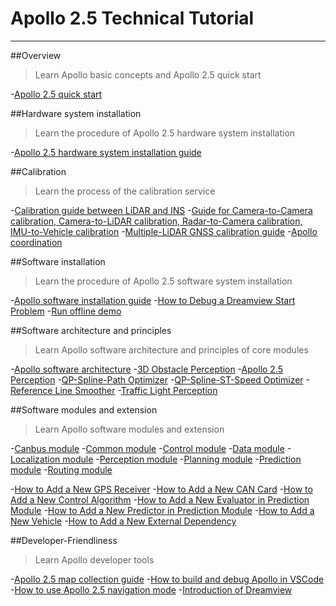 # Apollo 2.5 Technical Tutorial


----------


##Overview
> Learn Apollo basic concepts and Apollo 2.5 quick start

-[Apollo 2.5 quick start](https://github.com/ApolloAuto/apollo/blob/master/docs/quickstart/apollo_2_5_quick_start.md "Apollo 2.5 quick start")

##Hardware system installation
> Learn the procedure of Apollo 2.5 hardware system installation

-[Apollo 2.5 hardware system installation guide](https://github.com/ApolloAuto/apollo/blob/master/docs/quickstart/apollo_2_5_hardware_system_installation_guide_v1.md "Apollo 2.5 hardware system installation guide")

##Calibration
> Learn the process of the calibration service

-[Calibration guide between LiDAR and INS](https://github.com/ApolloAuto/apollo/blob/master/docs/quickstart/apollo_1_5_lidar_calibration_guide.md "Calibration guide between LiDAR and INS")
-[Guide for Camera-to-Camera calibration, Camera-to-LiDAR calibration, Radar-to-Camera calibration, IMU-to-Vehicle calibration](https://github.com/ApolloAuto/apollo/blob/master/docs/quickstart/apollo_2_0_sensor_calibration_guide.md "Guide for Camera-to-Camera Calibration, Camera-to-LiDAR Calibration, Radar-to-Camera Calibration, IMU-to-Vehicle Calibration")
-[Multiple-LiDAR GNSS calibration guide](https://github.com/ApolloAuto/apollo/blob/master/docs/quickstart/multiple_lidar_gnss_calibration_guide.md "Multiple-LiDAR GNSS calibration guide")
-[Apollo coordination](https://github.com/ApolloAuto/apollo/blob/master/docs/specs/coordination.pdf "Apollo coordination")


##Software installation
> Learn the procedure of Apollo 2.5 software system installation

-[Apollo software installation guide](https://github.com/ApolloAuto/apollo/blob/master/docs/quickstart/apollo_software_installation_guide.md "Apollo software installation guide")
-[How to Debug a Dreamview Start Problem](https://github.com/ApolloAuto/apollo/blob/master/docs/howto/how_to_debug_dreamview_start_problem.md)
-[Run offline demo](https://github.com/ApolloAuto/apollo/blob/master/docs/demo_guide/README.md "Run offline demo")


##Software architecture and principles
> Learn Apollo software architecture and principles of core modules

-[Apollo software architecture](https://github.com/ApolloAuto/apollo/blob/master/docs/specs/Apollo_2.0_Software_Architecture.md "Apollo software architecture")
-[3D Obstacle Perception](https://github.com/ApolloAuto/apollo/blob/master/docs/specs/3d_obstacle_perception.md)
-[Apollo 2.5 Perception](https://github.com/ApolloAuto/apollo/blob/master/docs/specs/perception_apollo_2.5.md)
-[QP-Spline-Path Optimizer](https://github.com/ApolloAuto/apollo/blob/master/docs/specs/qp_spline_path_optimizer.md)
-[QP-Spline-ST-Speed Optimizer](https://github.com/ApolloAuto/apollo/blob/master/docs/specs/qp_spline_st_speed_optimizer.md)
-[Reference Line Smoother](https://github.com/ApolloAuto/apollo/blob/master/docs/specs/reference_line_smoother.md)
-[Traffic Light Perception](https://github.com/ApolloAuto/apollo/blob/master/docs/specs/traffic_light.md)


##Software modules and extension
> Learn Apollo software modules and extension

-[Canbus module](https://github.com/ApolloAuto/apollo/blob/master/modules/canbus/README.md)
-[Common module](https://github.com/ApolloAuto/apollo/blob/master/modules/common/README.md)
-[Control module](https://github.com/ApolloAuto/apollo/blob/master/modules/control/README.md)
-[Data module](https://github.com/ApolloAuto/apollo/blob/master/modules/data/README.md)
-[Localization module](https://github.com/ApolloAuto/apollo/blob/master/modules/localization/README.md)
-[Perception module](https://github.com/ApolloAuto/apollo/blob/master/modules/perception/README.md)
-[Planning module](https://github.com/ApolloAuto/apollo/blob/master/modules/planning/README.md)
-[Prediction module](https://github.com/ApolloAuto/apollo/blob/master/modules/prediction/README.md)
-[Routing module](https://github.com/ApolloAuto/apollo/blob/master/modules/routing/README.md)

-[How to Add a New GPS Receiver](https://github.com/ApolloAuto/apollo/blob/master/docs/howto/how_to_add_a_gps_receiver.md "How to add a new GPS Receiver")
-[How to Add a New CAN Card](https://github.com/ApolloAuto/apollo/blob/master/docs/howto/how_to_add_a_new_can_card.md "How to Add a New CAN Card")
-[How to Add a New Control Algorithm](https://github.com/ApolloAuto/apollo/blob/master/docs/howto/how_to_add_a_new_control_algorithm.md "How to Add a New Control Algorithm")
-[How to Add a New Evaluator in Prediction Module](https://github.com/ApolloAuto/apollo/blob/master/docs/howto/how_to_add_a_new_evaluator_in_prediction_module.md)
-[How to Add a New Predictor in Prediction Module](https://github.com/ApolloAuto/apollo/blob/master/docs/howto/how_to_add_a_new_predictor_in_prediction_module.md)
-[How to Add a New Vehicle](https://github.com/ApolloAuto/apollo/blob/master/docs/howto/how_to_add_a_new_vehicle.md)
-[How to Add a New External Dependency](https://github.com/ApolloAuto/apollo/blob/master/docs/howto/how_to_add_an_external_dependency.md)


##Developer-Friendliness
> Learn Apollo developer tools

-[Apollo 2.5 map collection guide](https://github.com/ApolloAuto/apollo/blob/master/docs/quickstart/apollo_2_5_map_collection_guide.md "Apollo 2.5 map collection guide")
-[How  to build and debug Apollo in VSCode](https://github.com/ApolloAuto/apollo/blob/master/docs/howto/how_to_build_and_debug_apollo_in_vscode_cn.md "How  to build and debug Apollo in VSCode")
-[How to use Apollo 2.5 navigation mode](https://github.com/ApolloAuto/apollo/blob/master/docs/howto/how_to_use_apollo_2.5_navigation_mode_cn.md "[How to use Apollo 2.5 navigation mode")
-[Introduction of Dreamview](https://github.com/ApolloAuto/apollo/blob/master/docs/specs/dreamview_usage_table.md "Introduction of Dreamview")

 
